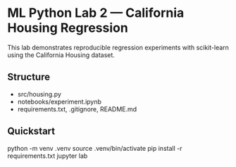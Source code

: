 # ML Python Lab 2 — California Housing Regression

This lab demonstrates reproducible regression experiments with scikit-learn
using the California Housing dataset.

## Structure
- src/housing.py
- notebooks/experiment.ipynb
- requirements.txt, .gitignore, README.md

## Quickstart
python -m venv .venv
source .venv/bin/activate
pip install -r requirements.txt
jupyter lab
